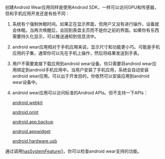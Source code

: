 创建Android Wear应用同样是使用Android SDK，一样可以访问GPU和传感器，但和手机应用开发还是有些不同：

1. 系统有个强制休眠时间。如果正在显示界面，但用户又没有进行操作，设备就会休眠。当再次唤醒后，会回到表盘主页而不是你之前的界面。如果你有东西需要持久化显示，可以推送通知到信息流中。
2. android wear应用相对于手机应用来说，显示尺寸和功能更小巧。可能是手机应用的子集，通常你可以先在手机上操作，然后将结果发送到手表。
3. 用户不需要直接下载应用到android wear设备。你只需要将android wear应用绑定到android手机应用中。当用户安装了手机应用，系统会自动安装android wear应用。可以出于开发目的，你依然可以安装应用到android wear设备中。
4. android wear应用可以访问标准的Android APIs。但不支持一下APIs：

	[android.webkit](https://developer.android.com/reference/android/webkit/package-summary.html)

	[android.print](https://developer.android.com/reference/android/print/package-summary.html)

	[android.app.backup](https://developer.android.com/reference/android/app/backup/package-summary.html)

	[android.appwidget](https://developer.android.com/reference/android/appwidget/package-summary.html)

	[android.hardware.usb](https://developer.android.com/reference/android/hardware/usb/package-summary.html)

通过调用[hasSystemFeature()](https://developer.android.com/reference/android/content/pm/PackageManager.html#hasSystemFeature(java.lang.String))，你可以检查android wear支持的功能。



 